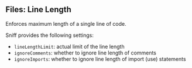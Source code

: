 ## Files: Line Length

Enforces maximum length of a single line of code.

Sniff provides the following settings:

*   `lineLengthLimit`: actual limit of the line length
*   `ignoreComments`: whether to ignore line length of comments
*   `ignoreImports`: whether to ignore line length of import (use) statements
